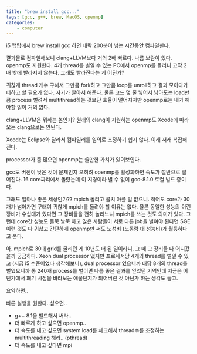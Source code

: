 ```yaml
---
title: "brew install gcc..."
tags: [gcc, g++, brew, MacOS, openmp]
categories:
    - computer
---
```


i5 랩탑에서 brew install gcc 하면 대략 200분이 넘는 시간동안 컴파일한다. 

결과물로 컴파일해보니 clang+LLVM보다 거의 2배 빠르다. 나름 보람이 있다. openmp도 지원한다. 4개 thread를 벌일 수 있는 PC에서 openmp를 돌리니 고작 2배 밖에 빨라지지 않는다. 그래도 빨라진다는 게 어딘가?

귀찮게 thread 개수 구해서 그만큼 fork하고 그만큼 loop를 unroll하고 결과 모아다가 더하고 할 필요가 없다. 자기가 알아서 해준다. 물론 코드 몇 줄 넣어서 남아도는 load만큼 process 벌려서 multithread하는 것보단 효율이 떨어지지만 openmp로는 내가 해야할 일이 거의 없다.

clang+LLVM은 뭐하는 놈인가? 원래의 clang이 지원하는 openmp도 Xcode에 따라오는 clang으로는 안된다. 

Xcode는 Eclipse와 달라서 컴파일러를 임의로 조정하기 쉽지 않다. 이래 저래 복잡해진다. 

processor가 좀 많으면 openmp는 쓸만한 가치가 있어보인다.

gcc도 버전이 낮은 것이 문제인지 오히려 openmp를 활성화하면 속도가 절반으로 떨어진다. 16 core짜리에서 돌렸는데 이 지경이라 별 수 없이 gcc-8.1.0 로컬 빌드 중이다.

그래도 얼마나 좋은 세상인가?? mpich 돌리고 골치 아플 일 없으니. 적어도 core가 30개가 넘어가면 구태여 귀찮게 mpich를 돌려야 할 이유는 없다. 물론 동일한 성능의 이런 장비가 수십대가 있다면 그 장비들을 괜히 놀리느니 mpich를 쓰는 것도 의미가 있다. 그런데 core간 성능도 들쭉 날쭉 하고 많은 사람들이 서로 다른 job을 벌여야 된다면 SGE 이런 것도 다 귀찮고 간단하게 openmp만 써도 노성비 (노동량 대 성능비)가 월등하다고 본다.

아..mpich로 30대 grid를 굴리던 게 10년도 더 된 일이라니, 그 때 그 장비들 다 어디갔을까 궁금하다. Xeon dual processor 였지만 프로세서당 4개의 thread를 벌일 수 있고 (지금 i5 수준이었다 생각해보니), dual processor 였으니까 대당 8개의 thread를 벌였으니까 통 240개 process를 벌이면 나름 좋은 결과를 얻었던 기억인데 지금은 어딘가에서 폐기 시점을 바라보는 애물단지가 되어버린 것 아닌가 하는 생각도 들고. 

요약하면..

빠른 실행을 원한다..싶으면..

- g++ 8.1을 빌드해서 써라..
- 더 빠르게 하고 싶으면 openmp..
- 더 속도를 내고 싶으면 system load를 체크해서 thread수를 조정하는 multithreading 해라.. (pthread)
- 더 속도를 내고 싶다면 mpi


